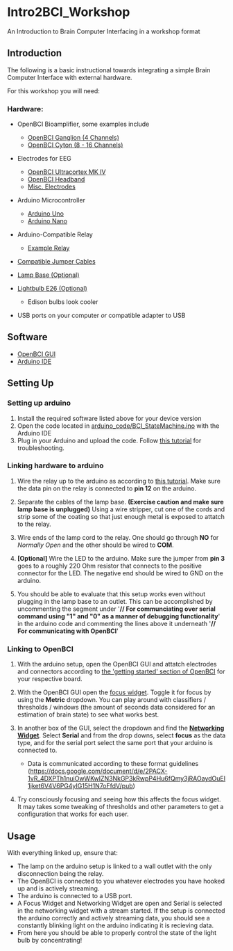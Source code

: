 # Intro2BCI_Workshop
An Introduction to Brain Computer Interfacing in a workshop format

## Introduction

The following is a basic instructional towards integrating a simple Brain Computer Interface with external hardware.

For this workshop you will need:

### Hardware: 

- OpenBCI Bioamplifier, some examples include
    * [OpenBCI Ganglion (4 Channels)](https://docs.openbci.com/Ganglion/GanglionLanding/)
    * [OpenBCI Cyton (8 - 16 Channels)](https://docs.openbci.com/Cyton/CytonLanding/)
- Electrodes for EEG
    * [OpenBCI Ultracortex MK IV](https://docs.openbci.com/AddOns/Headwear/MarkIV/)
    * [OpenBCI Headband](https://docs.openbci.com/AddOns/Headwear/HeadBand/)
    * [Misc. Electrodes](https://docs.openbci.com/AddOns/Electrodes/ElectrodesLanding/)
- Arduino Microcontroller
    * [Arduino Uno](https://store.arduino.cc/products/arduino-uno-rev3)
    * [Arduino Nano](https://store.arduino.cc/products/arduino-nano)
- Arduino-Compatible Relay
    * [Example Relay](https://www.sparkfun.com/products/15093) 
- [Compatible Jumper Cables](https://www.amazon.com/MCIGICM-Breadboard-Jumper-Cables-Arduino/dp/B081GMJVPB/ref=asc_df_B081GMJVPB?tag=bngsmtphsnus-20&linkCode=df0&hvadid=80127030278136&hvnetw=s&hvqmt=e&hvbmt=be&hvdev=c&hvlocint=&hvlocphy=&hvtargid=pla-4583726557157680&psc=1) 

- [Lamp Base (Optional)](https://www.amazon.com/Polished-Desktop-Sockets-Replacement-Holding/dp/B0BDM3Y3S5/ref=sr_1_1_sspa?crid=RGSH59K9K3ID&keywords=lamp+base&qid=1693161128&s=industrial&sprefix=lamp+bas%2Cindustrial%2C121&sr=1-1-spons&sp_csd=d2lkZ2V0TmFtZT1zcF9hdGY&psc=1)

- [Lightbulb E26 (Optional)](https://www.amazon.com/s?k=lightbulb+e27+e26&i=industrial&crid=14BXHBH7BHJPS&sprefix=lightbulb+e27+e%2Cindustrial%2C1549&ref=nb_sb_noss)
    * Edison bulbs look cooler

- USB ports on your computer *or* compatible adapter to USB

## Software

- [OpenBCI GUI](https://docs.openbci.com/Software/OpenBCISoftware/GUIDocs/)
- [Arduino IDE](https://www.arduino.cc/en/software)

## Setting Up

### Setting up arduino

1. Install the required software listed above for your device version
2. Open the code located in [arduino_code/BCI_StateMachine.ino](https://github.com/Union-Neurotech/Intro2BCI_Workshop/blob/main/arduino_code/BCI_StateMachine.ino) with the Arduino IDE
3. Plug in your Arduino and upload the code. Follow [this tutorial](https://support.arduino.cc/hc/en-us/articles/4733418441116-Upload-a-sketch-in-Arduino-IDE) for troubleshooting.

### Linking hardware to arduino

1. Wire the relay up to the arduino as according to [this tutorial](https://www.makerguides.com/how-to-use-a-relay-with-arduino/). Make sure the data pin on the relay is connected to **pin 12** on the arduino.

2. Separate the cables of the lamp base. **(Exercise caution and make sure lamp base is unplugged)** Using a wire stripper, cut one of the cords and strip some of the coating so that just enough metal is exposed to attatch to the relay.

3. Wire ends of the lamp cord to the relay. One should go through **NO** for *Normally Open* and the other should be wired to **COM**.

4. **[Optional]** Wire the LED to the arduino. Make sure the jumper from **pin 3** goes to a roughly 220 Ohm resistor that connects to the positive connector for the LED. The negative end should be wired to GND on the arduino.

5. You should be able to evaluate that this setup works even without plugging in the lamp base to an outlet. This can be accomplished by uncommenting the segment under '**// For communciating over serial command using "1" and "0" as a manner of debugging functionality**' in the arduino code and commenting the lines above it underneath '**// For communicating with OpenBCI**'

### Linking to OpenBCI

1. With the arduino setup, open the OpenBCI GUI and attatch electrodes and connectors according to [the 'getting started' section of OpenBCI](https://docs.openbci.com/GettingStarted/GettingStartedLanding/) for your respective board.

2. With the OpenBCI GUI open the [focus widget](https://docs.openbci.com/Software/OpenBCISoftware/GUIWidgets/#focus-widget). Toggle it for focus by using the **Metric** dropdown. You can play around with classifiers / thresholds / windows (the amount of seconds data considered for an estimation of brain state) to see what works best. 

3. In another box of the GUI, select the dropdown and find the [**Networking Widget**](https://docs.openbci.com/Software/OpenBCISoftware/GUIWidgets/#networking). Select **Serial** and from the drop downs, select **focus** as the data type, and for the serial port select the same port that your arduino is connected to. 

    * Data is communicated according to these format guidelines (https://docs.google.com/document/d/e/2PACX-1vR_4DXPTh1nuiOwWKwIZN3NkGP3kRwpP4Hu6fQmy3jRAOaydOuEI1jket6V4V6PG4yIG15H1N7oFfdV/pub)

4. Try consciously focusing and seeing how this affects the focus widget. It may takes some tweaking of thresholds and other parameters to get a configuration that works for each user.

## Usage 

With everything linked up, ensure that:

- The lamp on the arduino setup is linked to a wall outlet with the only disconnection being the relay.
- The OpenBCI is connected to you whatever electrodes you have hooked up and is actively streaming.
- The arduino is connected to a USB port.
- A Focus Widget and Networking Widget are open and Serial is selected in the networking widget with a stream started. If the setup is connected the arduino correctly and actively streaming data, you should see a constantly blinking light on the arduino indicating it is recieving data.
- From here you should be able to properly control the state of the light bulb by concentrating!




